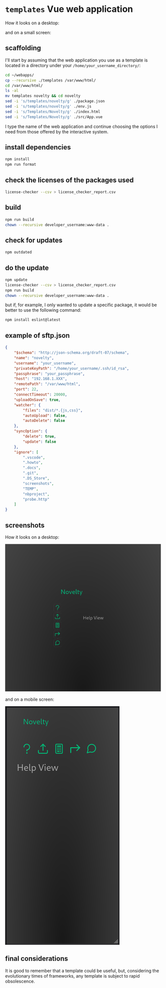 # `templates` Vue web application

How it looks on a desktop:

<!-- ![templates landing page](screenshots/templates_landing_page.png) -->

and on a small screen:

<!-- ![templates mobile first](screenshots/templates_mobile_first.png) -->

## scaffolding

I'll start by assuming that the web application you use as a template is located in a directory under your `/home/your_username_directory/`:

```sh
cd ~/webapps/
cp --recursive ./templates /var/www/html/
cd /var/www/html/
ls -al
mv templates novelty && cd novelty
sed -i 's/templates/novelty/g' ./package.json
sed -i 's/templates/novelty/g' ./env.js
sed -i 's/Templates/Novelty/g' ./index.html
sed -i 's/Templates/Novelty/g' ./src/App.vue
```

I type the name of the web application and continue choosing the options I need from those offered by the interactive system.

## install dependencies

```sh
npm install
npm run format
```

## check the licenses of the packages used

```sh
license-checker --csv > license_checker_report.csv
```

## build

```sh
npm run build
chown --recursive developer_username:www-data .
```

## check for updates

```sh
npm outdated
```

## do the update

```sh
npm update
license-checker --csv > license_checker_report.csv
npm run build
chown --recursive developer_username:www-data .
```

but if, for example, I only wanted to update a specific package, it would be better to use the following command:

```sh
npm install eslint@latest
```

## example of sftp.json

```json
{
    "$schema": "http://json-schema.org/draft-07/schema",
    "name": "novelty",
    "username": "your_username",
    "privateKeyPath": "/home/your_username/.ssh/id_rsa",
    "passphrase": "your_passphrase",
    "host": "192.168.1.XXX",
    "remotePath": "/var/www/html",
    "port": 22,
    "connectTimeout": 20000,
    "uploadOnSave": true,
    "watcher": {
        "files": "dist/*.{js,css}",
        "autoUpload": false,
        "autoDelete": false
    },
    "syncOption": {
        "delete": true,
        "update": false
    },
    "ignore": [
        ".vscode",
        ".howto",
        ".docs",
        ".git",
        ".DS_Store",
        "screenshots",
        "TEMP",
        "nbproject",
        "probe.http"
    ]
}
```

## screenshots

How it looks on a desktop:

![novelty desktop layout](screenshots/novelty_desktop_layout.png)

and on a mobile screen:

![novelty mobile layout](screenshots/novelty_mobile_layout.png)

## final considerations

It is good to remember that a template could be useful, but, considering the evolutionary times of frameworks, any template is subject to rapid obsolescence.
